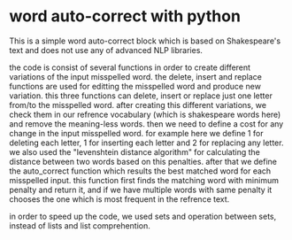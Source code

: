 # word auto-correct with python
This is a simple word auto-correct block which is based on Shakespeare's text and does not use any of advanced NLP libraries.

the code is consist of several functions in order to create different variations of the input misspelled word.
the delete, insert and replace functions are used for editting the misspelled word and produce new variation.
this three functions can delete, insert or replace just one letter from/to the misspelled word.
after creating this different variations, we check them in our refrence vocabulary (which is shakespeare words here) and remove the meaning-less words.
then we need to define a cost for any change in the input misspelled word. for example here we define 1 for deleting each letter, 1 for inserting each letter and 2 for replacing any letter. we also used the "levenshtein distance algorithm" for calculating the distance between two words based on this penalties.
after that we define the auto_correct function which results the best matched word for each misspelled input. this function first finds the matching word with minimum penalty and return it, and if we have multiple words with same penalty it chooses the one which is most frequent in the refrence text.

in order to speed up the code, we used sets and operation between sets, instead of lists and list comprehention.
